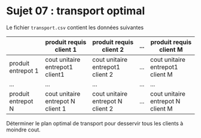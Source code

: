 # Sujet 07 : transport optimal

Le fichier `transport.csv` contient les données suivantes

|| produit requis client 1|  produit requis client 2|...| produit requis client M|
|--|--|--|--|--|
|produit entrepot 1 | cout unitaire entrepot1 client1 | cout unitaire entrepot1 client 2 | ... | cout unitaire entrepot1 client M|
|...|...|...|...|...|
|produit entrepot N | cout unitaire entrepot N client 1 | cout unitaire entrepot N client 2 | ... | cout unitaire entrepot N client M|

Déterminer le plan optimal de transport pour desservir tous les clients à moindre cout.
